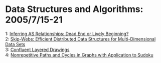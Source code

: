 # Data Structures and Algorithms: 2005/7/15-21  
1: [Inferring AS Relationships: Dead End or Lively Beginning?](https://doi.org/10.48550/arXiv.cs/0507047)  
2: [Skip-Webs: Efficient Distributed Data Structures for Multi-Dimensional  Data Sets](https://doi.org/10.48550/arXiv.cs/0507050)  
3: [Confluent Layered Drawings](https://doi.org/10.48550/arXiv.cs/0507051)  
4: [Nonrepetitive Paths and Cycles in Graphs with Application to Sudoku](https://doi.org/10.48550/arXiv.cs/0507053)  